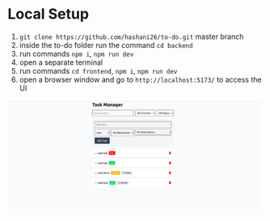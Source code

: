 # Local Setup
1. `git clone https://github.com/hashani26/to-do.git` master branch
2. inside the to-do folder run the command `cd backend`
3. run commands `npm i`, `npm run dev`
4. open a separate terminal
5. run commands `cd frontend`, `npm i`, `npm run dev`
6. open a browser window and go to `http://localhost:5173/` to access the UI

![UI Design](./assets/to%20do%20UI%20design.png?raw=true "UI Design")
